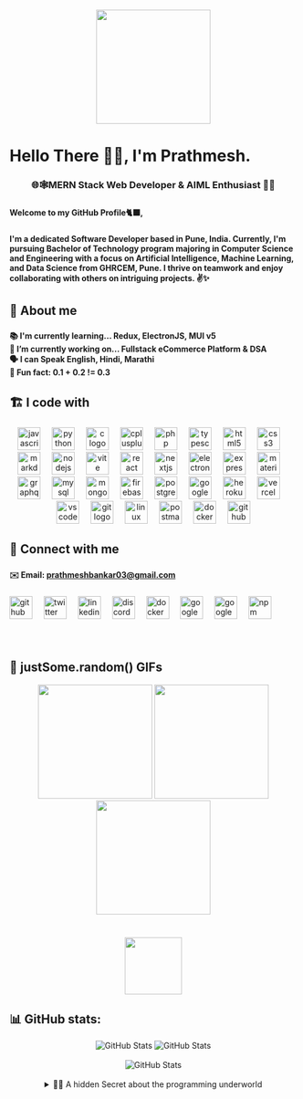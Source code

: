 <h1 align="left"></h1>

###

<div align="center">
  <img height="200" src="https://i.ibb.co/sPWSgRq/1687504500996.jpg"  />
</div>

###

<h1 align="left"></h1>

###

<h1 align="left">Hello There 🙋‍♂️, I'm Prathmesh.</h1>

###

<h3 align="center">🌐🕸️MERN Stack Web Developer & AIML Enthusiast 🤖🧩</h3>

###

<h4 align="left">Welcome to my GitHub Profile🐈‍⬛,</h4>

###

<h4 align="left">I'm a dedicated Software Developer based in Pune, India. Currently, I'm pursuing Bachelor of Technology program majoring in Computer Science and Engineering with a focus on Artificial Intelligence, Machine Learning, and Data Science from GHRCEM, Pune. I thrive on teamwork and enjoy collaborating with others on intriguing projects. ✌️✨</h4>

###

<h2 align="left">💫 About me</h2>

###

<h4 align="left">📚 I'm currently learning... <strong>Redux, ElectronJS, MUI</strong> v5 <br>🔭 I’m currently working on... <strong>Fullstack eCommerce Platform & DSA</strong><br>🗣️ I can Speak <strong>English, Hindi, Marathi</strong><br>🎲 Fun fact: <strong>0.1 + 0.2 != 0.3</strong></h4>


###

<h2 align="left">🏗️ I code with</h2>

###

<div align="center">
  <img src="https://cdn.jsdelivr.net/gh/devicons/devicon/icons/javascript/javascript-original.svg" height="40" alt="javascript logo"  />
  <img width="12" />
  <img src="https://cdn.jsdelivr.net/gh/devicons/devicon/icons/python/python-original.svg" height="40" alt="python logo"  />
  <img width="12" />
  <img src="https://skillicons.dev/icons?i=c" height="40" alt="c logo"  />
  <img width="12" />
  <img src="https://skillicons.dev/icons?i=cpp" height="40" alt="cplusplus logo"  />
  <img width="12" />
  <img src="https://cdn.simpleicons.org/php/777BB4" height="40" alt="php logo"  />
  <img width="12" />
  <img src="https://cdn.jsdelivr.net/gh/devicons/devicon/icons/typescript/typescript-original.svg" height="40" alt="typescript logo"  />
  <img width="12" />
  <img src="https://skillicons.dev/icons?i=html" height="40" alt="html5 logo"  />
  <img width="12" />
  <img src="https://cdn.simpleicons.org/css3/1572B6" height="40" alt="css3 logo"  />
  <img width="12" />
  <img src="https://skillicons.dev/icons?i=md" height="40" alt="markdown logo"  />
  <img width="12" />
  <img src="https://cdn.jsdelivr.net/gh/devicons/devicon/icons/nodejs/nodejs-original.svg" height="40" alt="nodejs logo"  />
  <img width="12" />
  <img src="https://skillicons.dev/icons?i=vite" height="40" alt="vite logo"  />
  <img width="12" />
  <img src="https://cdn.jsdelivr.net/gh/devicons/devicon/icons/react/react-original.svg" height="40" alt="react logo"  />
  <img width="12" />
  <img src="https://cdn.jsdelivr.net/gh/devicons/devicon/icons/nextjs/nextjs-original.svg" height="40" alt="nextjs logo"  />
  <img width="12" />
  <img src="https://skillicons.dev/icons?i=electron" height="40" alt="electron logo"  />
  <img width="12" />
  <img src="https://skillicons.dev/icons?i=express" height="40" alt="express logo"  />
  <img width="12" />
  <img src="https://cdn.simpleicons.org/mui/007FFF" height="40" alt="materialui logo"  />
  <img width="12" />
  <img src="https://cdn.simpleicons.org/graphql/E10098" height="40" alt="graphql logo"  />
  <img width="12" />
  <img src="https://skillicons.dev/icons?i=mysql" height="40" alt="mysql logo"  />
  <img width="12" />
  <img src="https://cdn.jsdelivr.net/gh/devicons/devicon/icons/mongodb/mongodb-original.svg" height="40" alt="mongodb logo"  />
  <img width="12" />
  <img src="https://cdn.jsdelivr.net/gh/devicons/devicon/icons/firebase/firebase-plain.svg" height="40" alt="firebase logo"  />
  <img width="12" />
  <img src="https://cdn.jsdelivr.net/gh/devicons/devicon/icons/postgresql/postgresql-original.svg" height="40" alt="postgresql logo"  />
  <img width="12" />
  <img src="https://skillicons.dev/icons?i=gcp" height="40" alt="googlecloud logo"  />
  <img width="12" />
  <img src="https://skillicons.dev/icons?i=heroku" height="40" alt="heroku logo"  />
  <img width="12" />
  <img src="https://skillicons.dev/icons?i=vercel" height="40" alt="vercel logo"  />
  <img width="12" />
  <img src="https://cdn.simpleicons.org/visualstudiocode/007ACC" height="40" alt="vscode logo"  />
  <img width="12" />
  <img src="https://cdn.simpleicons.org/git/F05032" height="40" alt="git logo"  />
  <img width="12" />
  <img src="https://skillicons.dev/icons?i=linux" height="40" alt="linux logo"  />
  <img width="12" />
  <img src="https://skillicons.dev/icons?i=postman" height="40" alt="postman logo"  />
  <img width="12" />
  <img src="https://cdn.jsdelivr.net/gh/devicons/devicon/icons/docker/docker-original.svg" height="40" alt="docker logo"  />
  <img width="12" />
  <img src="https://skillicons.dev/icons?i=github" height="40" alt="github logo"  />
</div>

<h2 align="left">🔗 Connect with me</h2>

###

<h4 align="left">✉️ Email: <a href="mailto:prathmeshbankar03@gmail.com">prathmeshbankar03@gmail.com</a></h4>

###

<div align="left">
  <a href="https://github.com/prathmeshbankar03" target="_blank"><img src="https://skillicons.dev/icons?i=github" height="40" alt="github logo" /></a>
  <img width="12" />
  <a href="https://twitter.com/SenpiDev" target="_blank"><img src="https://cdn.jsdelivr.net/gh/devicons/devicon/icons/twitter/twitter-original.svg" height="40" alt="twitter logo" /></a>
  <img width="12" />
  <a href="https://www.linkedin.com/in/prathmeshbankar" target="_blank"><img src="https://cdn.simpleicons.org/linkedin/0A66C2" height="40" alt="linkedin logo" /></a>
  <img width="12" />
  <a href="https://discordapp.com/users/644409005871202307" target="_blank"><img src="https://raw.githubusercontent.com/maurodesouza/profile-readme-generator/master/src/assets/icons/social/discord/default.svg" height="40" alt="discord logo" /></a>
  <img width="12" />
  <a href="https://hub.docker.com/u/prathmeshbankar03" target="_blank"><img src="https://cdn.jsdelivr.net/gh/devicons/devicon/icons/docker/docker-original.svg" height="40" alt="docker logo" /></a>
  <img width="12" />
  <a href="https://www.cloudskillsboost.google/public_profiles/20d7f24c-ff3b-451c-ad27-dc824ad02e48" target="_blank"><img src="https://skillicons.dev/icons?i=gcp" height="40" alt="googlecloud logo" /></a>
  <img width="12" />
  <a href="https://www.hackerrank.com/profile/prathmeshbankar1" target="_blank"><img src="https://raw.githubusercontent.com/maurodesouza/profile-readme-generator/master/src/assets/icons/social/hackerrank/default.svg" height="40" alt="googlecloud logo" /></a>
  <img width="12" />
  <a href="https://www.npmjs.com/~prathmeshbankar03" target="_blank"><img src="https://cdn.jsdelivr.net/gh/devicons/devicon/icons/npm/npm-original-wordmark.svg" height="40" alt="npm logo" /></a>
</div>

###

<br clear="both">

<h2 align="left">🧩 justSome.random() GIFs</h2>

<div align="center">
  <img height="200" src="https://media1.tenor.com/m/fm4u-L3RJjMAAAAC/cat-thousand-yard-stare-thousand-yard-stare.gif"  />
  <img height="200" src="https://media.tenor.com/KJXzA3KIplUAAAAM/aizen.gif"  />
  <img height="200" src="https://media.tenor.com/0wjoGzGvGFEAAAAM/nerd-radar-nerd.gif"  />
  
</div>

###

<br clear="both">

<div align="center">
  <img height="100" src="https://qph.cf2.quoracdn.net/main-qimg-d4c33a4da085d164df1a48064814c0c6"  />
</div>

###

## 📊 GitHub stats:
<div align="center">
  <img src="https://github-readme-stats.vercel.app/api?username=prathmeshbankar03&theme=dark&hide_border=false&include_all_commits=false&count_private=true" alt="GitHub Stats">
  <img src="https://github-readme-streak-stats.herokuapp.com/?user=prathmeshbankar03&theme=dark&hide_border=false" alt="GitHub Stats">
</div>
<br>
<div align="center">
  <img src="https://github-readme-stats.vercel.app/api/top-langs/?username=prathmeshbankar03&theme=dark&hide_border=false&include_all_commits=false&count_private=true&layout=compact" alt="GitHub Stats">
</div>

<br>

<div align="center">
  <details>
    <summary>🤫👀 A hidden Secret about the programming underworld</summary>
    <p><strong>Get Rick Rickrolled !!! 😂</strong></p>
    <a href="https://discord.com/invite/HAJVhyaheu" target="_blank"><img src="https://user-images.githubusercontent.com/5713670/87202985-820dcb80-c2b6-11ea-9f56-7ec461c497c3.gif" width="180" height="auto" /></a>
    <a href="https://discord.com/invite/HAJVhyaheu" target="_blank"><img src="https://media.giphy.com/media/Vuw9m5wXviFIQ/source.gif" width="280" height="auto" /></a>
    <a href="https://discord.com/invite/HAJVhyaheu" target="_blank"><img src="https://user-images.githubusercontent.com/5713670/87202985-820dcb80-c2b6-11ea-9f56-7ec461c497c3.gif" width="180" height="auto" /></a>
</details>
</div>





